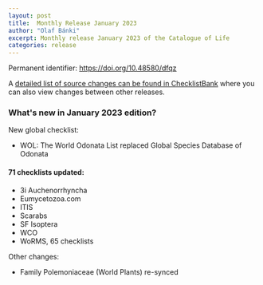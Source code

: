 ```yaml
---
layout: post
title:  Monthly Release January 2023
author: "Olaf Bánki"
excerpt: Monthly release January 2023 of the Catalogue of Life
categories: release
---
```


Permanent identifier: https://doi.org/10.48580/dfqz

A [detailed list of source changes can be found in ChecklistBank](https://www.checklistbank.org/dataset/9859/sourcemetrics?hideUnchanged=true&releaseKey=9854) where you can also view changes between other releases.

### What's new in January 2023 edition?

New global checklist:
 - WOL: The World Odonata List replaced Global Species Database of Odonata

#### 71 checklists updated:

 - 3i Auchenorrhyncha
 - Eumycetozoa.com
 - ITIS
 - Scarabs
 - SF Isoptera
 - WCO
 - WoRMS, 65 checklists

Other changes:
 - Family Polemoniaceae (World Plants) re-synced
